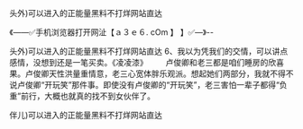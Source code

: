 头外)可以进入的正能量黑料不打烊网站直达

《——✅手机浏览器打开网沚【ａ３ｅ６. cOm 】 】✅—》--

头外)可以进入的正能量黑料不打烊网站直达	6、我以为凭我们的交情，可以讲点感情，没想到还是一笔买卖。《凌凌漆》
　　卢俊卿和老三都是咱们睡房的欣喜果。卢俊卿天性洪量重情意，老三心宽体胖乐观派。想起她们两部分，我就不得不说卢俊卿“开玩笑”那件事。即使没有卢俊卿的“开玩笑”，老三害怕一辈子都得“负重”前行，大概也就真的找不到女伙伴了。





伴儿)可以进入的正能量黑料不打烊网站直达
